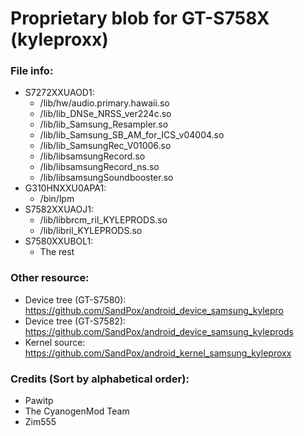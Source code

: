 # Proprietary blob for GT-S758X (kyleproxx)

### File info:
  * S7272XXUAOD1: 
    * /lib/hw/audio.primary.hawaii.so
    * /lib/lib_DNSe_NRSS_ver224c.so
    * /lib/lib_Samsung_Resampler.so
    * /lib/lib_Samsung_SB_AM_for_ICS_v04004.so
    * /lib/lib_SamsungRec_V01006.so
    * /lib/libsamsungRecord.so
    * /lib/libsamsungRecord_ns.so
    * /lib/libsamsungSoundbooster.so
  * G310HNXXU0APA1:
    * /bin/lpm
  * S7582XXUAOJ1:
    * /lib/libbrcm_ril_KYLEPRODS.so
    * /lib/libril_KYLEPRODS.so
  * S7580XXUBOL1:
    * The rest

### Other resource:
  - Device tree (GT-S7580): https://github.com/SandPox/android_device_samsung_kylepro
  - Device tree (GT-S7582): https://github.com/SandPox/android_device_samsung_kyleprods
  - Kernel source: https://github.com/SandPox/android_kernel_samsung_kyleproxx

### Credits (Sort by alphabetical order):
  - Pawitp
  - The CyanogenMod Team
  - Zim555